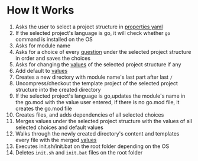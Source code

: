 # How It Works

1. Asks the user to select a project structure in [properties yaml](../customize/properties-yaml)
2. If the selected project's language is go, it will check whether `go` command is installed on the OS
3. Asks for module name
4. Asks for a choice of every [question](../customize/question) under the selected project structure in order and saves the choices
5. Asks for changing the [values](../customize/value) of the selected project structure if any
6. Add default to [values](../customize/value)
7. Creates a new directory with module name's last part after last `/`
8. Uncompress/checkout the template project of the selected project structure into the created directory
9. If the selected project's language is go,updates the module's name in the go.mod with the value user entered, if there is no go.mod file, it creates the
   go.mod file
10. Creates files, and adds dependencies of all selected choices
11. Merges values under the selected project structure with the values of all selected choices and default values
12. Walks through the newly created directory's content and templates every file with the merged [values](../customize/value)
13. Executes init.sh/init.bat on the root folder depending on the OS
14. Deletes `init.sh` and `init.bat` files on the root folder
